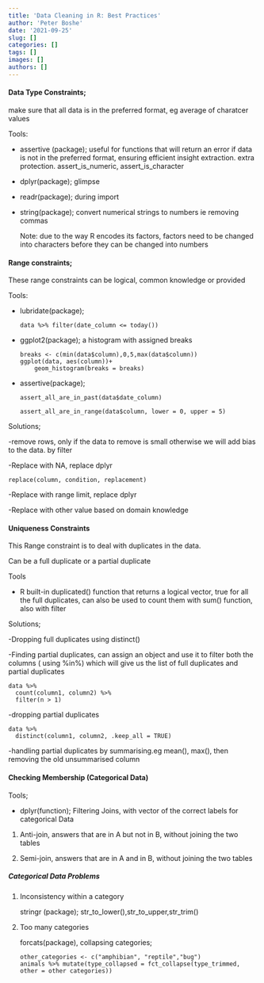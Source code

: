 ```yaml
---
title: 'Data Cleaning in R: Best Practices'
author: 'Peter Boshe'
date: '2021-09-25'
slug: []
categories: []
tags: []
images: []
authors: []
---
```


#### **Data Type Constraints;** 

make sure that all data is in the preferred format, eg average of charatcer values

Tools:

-   assertive (package); useful for functions that will return an error if data is not in the preferred format, ensuring efficient insight extraction. extra protection. assert_is_numeric, assert_is_character

-   dplyr(package); glimpse

-   readr(package); during import

-   string(package); convert numerical strings to numbers ie removing commas

    Note: due to the way R encodes its factors, factors need to be changed into characters before they can be changed into numbers

#### Range constraints;

These range constraints can be logical, common knowledge or provided

Tools:

-   lubridate(package);

        data %>% filter(date_column <= today())

-   ggplot2(package); a histogram with assigned breaks

        breaks <- c(min(data$column),0,5,max(data$column))
        ggplot(data, aes(column))+
            geom_histogram(breaks = breaks)

-   assertive(package);

        assert_all_are_in_past(data$date_column)

        assert_all_are_in_range(data$column, lower = 0, upper = 5)

Solutions;

-remove rows, only if the data to remove is small otherwise we will add bias to the data. by filter

-Replace with NA, replace dplyr

    replace(column, condition, replacement)

-Replace with range limit, replace dplyr

-Replace with other value based on domain knowledge

#### Uniqueness Constraints

This Range constraint is to deal with duplicates in the data.

Can be a full duplicate or a partial duplicate

Tools

-   R built-in duplicated() function that returns a logical vector, true for all the full duplicates, can also be used to count them with sum() function, also with filter

Solutions;

-Dropping full duplicates using distinct()

-Finding partial duplicates, can assign an object and use it to filter both the columns ( using %in%) which will give us the list of full duplicates and partial duplicates

    data %>% 
      count(column1, column2) %>% 
      filter(n > 1)

-dropping partial duplicates

    data %>% 
      distinct(column1, column2, .keep_all = TRUE)

-handling partial duplicates by summarising.eg mean(), max(), then removing the old unsummarised column

#### Checking Membership (Categorical Data)

Tools;

-   dplyr(function); Filtering Joins, with vector of the correct labels for categorical Data

1.  Anti-join, answers that are in A but not in B, without joining the two tables

2.  Semi-join, answers that are in A and in B, without joining the two tables

##### Categorical Data Problems

1.  Inconsistency within a category

    stringr (package); str_to_lower(),str_to_upper,str_trim()

2.  Too many categories

    forcats(package), collapsing categories;

        other_categories <- c("amphibian", "reptile","bug")
        animals %>% mutate(type_collapsed = fct_collapse(type_trimmed, other = other categories))
